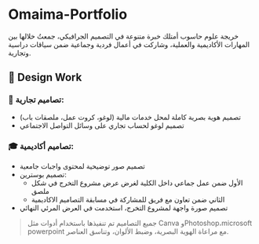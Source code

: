 # Omaima-Portfolio
خريجة علوم حاسوب أمتلك خبرة متنوعة في التصميم الجرافيكي، جمعتُ خلالها بين المهارات الأكاديمية والعملية، وشاركت في أعمال فردية وجماعية ضمن سياقات دراسية وتجارية.
## 🎨 Design Work


### 🏪 تصاميم تجارية:
- تصميم هوية بصرية كاملة لمحل خدمات مالية (لوغو، كروت عمل، ملصقات باب)
- تصميم لوغو لحساب تجاري على وسائل التواصل الاجتماعي

### 🎓 تصاميم أكاديمية:
- تصميم صور توضيحية لمحتوى واجبات جامعية
- تصميم بوسترين:
  - الأول ضمن عمل جماعي داخل الكلية لغرض عرض مشروع التخرج في شكل ملصق
  - الثاني ضمن تعاون مع فريق للمشاركة في مسابقة التصاميم الاكاديمية 
- تصميم صورة واجهة لمشروع التخرج، استخدمت في العرض المرئي النهائي

> جميع التصاميم تم تنفيذها باستخدام أدوات مثل Canva وPhotoshop،microsoft powerpoint مع مراعاة الهوية البصرية، وضبط الألوان، وتناسق العناصر.

